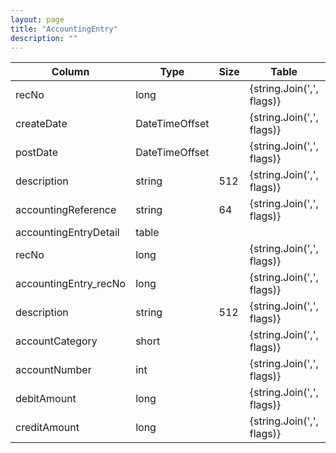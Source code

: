 ```yaml
---
layout: page
title: "AccountingEntry"
description: ""
---
```




| Column | Type | Size | Table | Description |
| ------ | ---- | ---- | ----- | ----------- |
| recNo | long |  | {string.Join(',', flags)} | accountingEntry | 
| createDate | DateTimeOffset |  | {string.Join(',', flags)} | accountingEntry | 
| postDate | DateTimeOffset |  | {string.Join(',', flags)} | accountingEntry | 
| description | string | 512 | {string.Join(',', flags)} | accountingEntry | 
| accountingReference | string | 64 | {string.Join(',', flags)} | accountingEntry | 
| accountingEntryDetail  | table |  |  |  | 
| recNo | long |  | {string.Join(',', flags)} | accountingEntryDetail | 
| accountingEntry_recNo | long |  | {string.Join(',', flags)} | accountingEntryDetail | 
| description | string | 512 | {string.Join(',', flags)} | accountingEntryDetail | 
| accountCategory | short |  | {string.Join(',', flags)} | accountingEntryDetail | 
| accountNumber | int |  | {string.Join(',', flags)} | accountingEntryDetail | 
| debitAmount | long |  | {string.Join(',', flags)} | accountingEntryDetail | 
| creditAmount | long |  | {string.Join(',', flags)} | accountingEntryDetail | 



